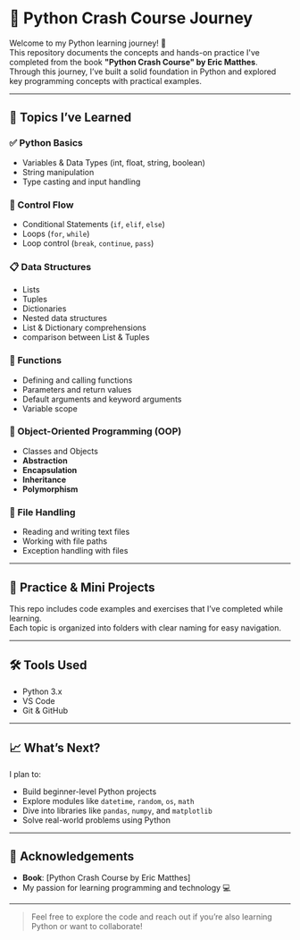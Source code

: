 # 📘 Python Crash Course Journey

Welcome to my Python learning journey! 🚀  
This repository documents the concepts and hands-on practice I've completed from the book **"Python Crash Course" by Eric Matthes**.  
Through this journey, I’ve built a solid foundation in Python and explored key programming concepts with practical examples.

---

## 🧠 Topics I’ve Learned

### ✅ Python Basics
- Variables & Data Types (int, float, string, boolean)
- String manipulation
- Type casting and input handling

### 🔄 Control Flow
- Conditional Statements (`if`, `elif`, `else`)
- Loops (`for`, `while`)
- Loop control (`break`, `continue`, `pass`)

### 📋 Data Structures
- Lists
- Tuples
- Dictionaries
- Nested data structures
- List & Dictionary comprehensions
- comparison between List & Tuples 

### 🔧 Functions
- Defining and calling functions
- Parameters and return values
- Default arguments and keyword arguments
- Variable scope

### 🧱 Object-Oriented Programming (OOP)
- Classes and Objects
- **Abstraction**
- **Encapsulation**
- **Inheritance**
- **Polymorphism**

### 📁 File Handling
- Reading and writing text files
- Working with file paths
- Exception handling with files

---

## 🧪 Practice & Mini Projects

This repo includes code examples and exercises that I’ve completed while learning.  
Each topic is organized into folders with clear naming for easy navigation.

---

## 🛠 Tools Used
- Python 3.x
- VS Code 
- Git & GitHub

---

## 📈 What’s Next?

I plan to:
- Build beginner-level Python projects
- Explore modules like `datetime`, `random`, `os`, `math`
- Dive into libraries like `pandas`, `numpy`, and `matplotlib`
- Solve real-world problems using Python

---

## 🙌 Acknowledgements
- **Book**: [Python Crash Course by Eric Matthes]
- My passion for learning programming and technology 💻

---

> Feel free to explore the code and reach out if you’re also learning Python or want to collaborate!
